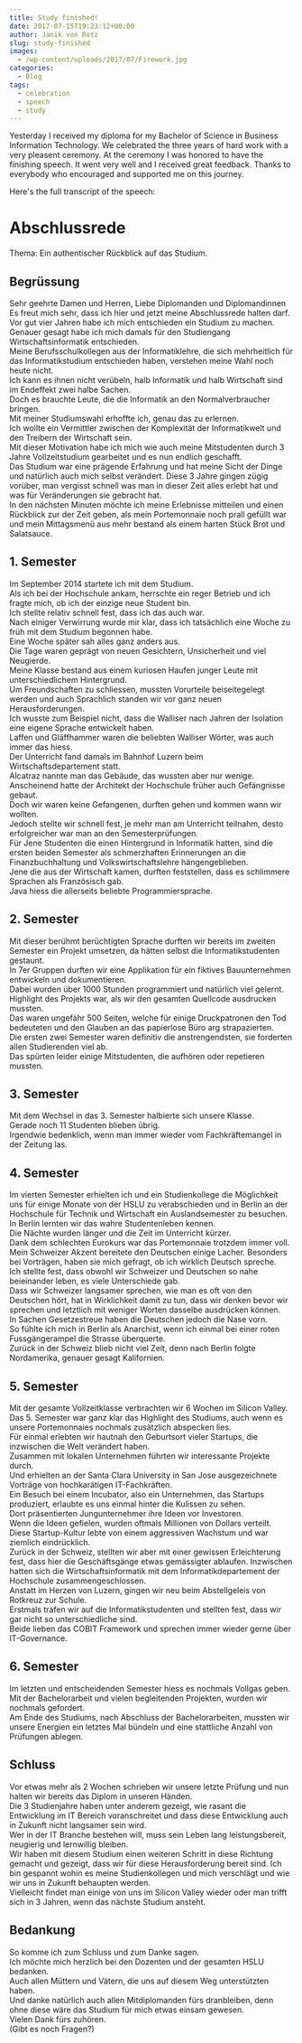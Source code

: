 ```yaml
---
title: Study finished!
date: 2017-07-15T19:23:12+00:00
author: Janik von Rotz
slug: study-finished
images:
  - /wp-content/uploads/2017/07/Firework.jpg
categories:
  - Blog
tags:
  - celebration
  - speech
  - study
---
```

Yesterday I received my diploma for my Bachelor of Science in Business Information Technology. We celebrated the three years of hard work with a very pleasent ceremony. At the ceremony I was honored to have the finishing speech. It went very well and I received great feedback. Thanks to everybody who encouraged and supported me on this journey.
<!--more-->

Here's the full transcript of the speech:

# Abschlussrede

Thema: Ein authentischer Rückblick auf das Studium.  

## Begrüssung

Sehr geehrte Damen und Herren, Liebe Diplomanden und Diplomandinnen  
Es freut mich sehr, dass ich hier und jetzt meine Abschlussrede halten darf.
Vor gut vier Jahren habe ich mich entschieden ein Studium zu machen.  
Genauer gesagt habe ich mich damals für den Studiengang Wirtschaftsinformatik entschieden.  
Meine Berufsschulkollegen aus der Informatiklehre, die sich mehrheitlich für das Informatikstudium entschieden haben, verstehen meine Wahl noch heute nicht.  
Ich kann es ihnen nicht verübeln, halb Informatik und halb Wirtschaft sind im Endeffekt zwei halbe Sachen.  
Doch es brauchte Leute, die die Informatik an den Normalverbraucher bringen.  
Mit meiner Studiumswahl erhoffte ich, genau das zu erlernen.  
Ich wollte ein Vermittler zwischen der Komplexität der Informatikwelt und den Treibern der Wirtschaft sein.  
Mit dieser Motivation habe ich mich wie auch meine Mitstudenten durch 3 Jahre Vollzeitstudium gearbeitet und es nun endlich geschafft.  
Das Studium war eine prägende Erfahrung und hat meine Sicht der Dinge und natürlich auch mich selbst verändert.
Diese 3 Jahre gingen zügig vorüber, man vergisst schnell was man in dieser Zeit alles erlebt hat und was für Veränderungen sie gebracht hat.  
In den nächsten Minuten möchte ich meine Erlebnisse mitteilen und einen Rückblick zur der Zeit geben, als mein Portemonnaie noch prall gefüllt war und mein Mittagsmenü aus mehr bestand als einem harten Stück Brot und Salatsauce.  

## 1. Semester

Im September 2014 startete ich mit dem Studium.  
Als ich bei der Hochschule ankam, herrschte ein reger Betrieb und ich fragte mich, ob ich der einzige neue Student bin.  
Ich stellte relativ schnell fest, dass ich das auch war.  
Nach einiger Verwirrung wurde mir klar, dass ich tatsächlich eine Woche zu früh mit dem Studium begonnen habe.  
Eine Woche später sah alles ganz anders aus.  
Die Tage waren geprägt von neuen Gesichtern, Unsicherheit und viel Neugierde.  
Meine Klasse bestand aus einem kuriosen Haufen junger Leute mit unterschiedlichem Hintergrund.  
Um Freundschaften zu schliessen, mussten Vorurteile beiseitegelegt werden und auch Sprachlich standen wir vor ganz neuen Herausforderungen.  
Ich wusste zum Beispiel nicht, dass die Walliser nach Jahren der Isolation eine eigene Sprache entwickelt haben.  
Laffen und Gläffhammer waren die beliebten Walliser Wörter, was auch immer das hiess.  
Der Unterricht fand damals im Bahnhof Luzern beim Wirtschaftsdepartement statt.  
Alcatraz nannte man das Gebäude, das wussten aber nur wenige.  
Anscheinend hatte der Architekt der Hochschule früher auch Gefängnisse gebaut.  
Doch wir waren keine Gefangenen, durften gehen und kommen wann wir wollten.  
Jedoch stellte wir schnell fest, je mehr man am Unterricht teilnahm, desto erfolgreicher war man an den Semesterprüfungen.  
Für Jene Studenten die einen Hintergrund in Informatik hatten, sind die ersten beiden Semester als schmerzhaften Erinnerungen an die Finanzbuchhaltung und Volkswirtschaftslehre hängengeblieben.  
Jene die aus der Wirtschaft kamen, durften feststellen, dass es schlimmere Sprachen als Französisch gab.  
Java hiess die allerseits beliebte Programmiersprache.  

## 2. Semester

Mit dieser berühmt berüchtigten Sprache durften wir bereits im zweiten Semester ein Projekt umsetzen, da hätten selbst die Informatikstudenten gestaunt.  
In 7er Gruppen durften wir eine Applikation für ein fiktives Bauunternehmen entwickeln und dokumentieren.  
Dabei wurden über 1000 Stunden programmiert und natürlich viel gelernt.  
Highlight des Projekts war, als wir den gesamten Quellcode ausdrucken mussten.  
Das waren ungefähr 500 Seiten, welche für einige Druckpatronen den Tod bedeuteten und den Glauben an das papierlose Büro arg strapazierten.  
Die ersten zwei Semester waren definitiv die anstrengendsten, sie forderten allen Studierenden viel ab.  
Das spürten leider einige Mitstudenten, die aufhören oder repetieren mussten.  

## 3. Semester

Mit dem Wechsel in das 3. Semester halbierte sich unsere Klasse.  
Gerade noch 11 Studenten blieben übrig.  
Irgendwie bedenklich, wenn man immer wieder vom Fachkräftemangel in der Zeitung las.  

## 4. Semester

Im vierten Semester erhielten ich und ein Studienkollege die Möglichkeit uns für einige Monate von der HSLU zu verabschieden und in Berlin an der Hochschule für Technik und Wirtschaft ein Auslandsemester zu besuchen.  
In Berlin lernten wir das wahre Studentenleben kennen.  
Die Nächte wurden länger und die Zeit im Unterricht kürzer.  
Dank dem schlechten Eurokurs war das Portemonnaie trotzdem immer voll.
Mein Schweizer Akzent bereitete den Deutschen einige Lacher.
Besonders bei Vorträgen, haben sie mich gefragt, ob ich wirklich Deutsch spreche.  
Ich stellte fest, dass obwohl wir Schweizer und Deutschen so nahe beieinander leben, es viele Unterschiede gab.  
Dass wir Schweizer langsamer sprechen, wie man es oft von den Deutschen hört, hat in Wirklichkeit damit zu tun, dass wir denken bevor wir sprechen und letztlich mit weniger Worten dasselbe ausdrücken können.  
In Sachen Gesetzestreue haben die Deutschen jedoch die Nase vorn.  
So fühlte ich mich in Berlin als Anarchist, wenn ich einmal bei einer roten Fussgängerampel die Strasse überquerte.  
Zurück in der Schweiz blieb nicht viel Zeit, denn nach Berlin folgte Nordamerika, genauer gesagt Kalifornien.  

## 5. Semester

Mit der gesamte Vollzeitklasse verbrachten wir 6 Wochen im Silicon Valley.  
Das 5. Semester war ganz klar das Highlight des Studiums, auch wenn es unsere Portemonnaies nochmals zusätzlich abspecken lies.  
Für einmal erlebten wir hautnah den Geburtsort vieler Startups, die inzwischen die Welt verändert haben.  
Zusammen mit lokalen Unternehmen führten wir interessante Projekte durch.  
Und erhielten an der Santa Clara University in San Jose ausgezeichnete Vorträge von hochkarätigen IT-Fachkräften.  
Ein Besuch bei einem Incubator, also ein Unternehmen, das Startups produziert, erlaubte es uns einmal hinter die Kulissen zu sehen.  
Dort präsentierten Jungunternehmer ihre Ideen vor Investoren.  
Wenn die Ideen gefielen, wurden oftmals Millionen von Dollars verteilt.  
Diese Startup-Kultur lebte von einem aggressiven Wachstum und war ziemlich eindrücklich.  
Zurück in der Schweiz, stellten wir aber mit einer gewissen Erleichterung fest, dass hier die Geschäftsgänge etwas gemässigter ablaufen.
Inzwischen hatten sich die Wirtschaftsinformatik mit dem Informatikdepartement der Hochschule zusammengeschlossen.  
Anstatt im Herzen von Luzern, gingen wir neu beim Abstellgeleis von Rotkreuz zur Schule.  
Erstmals trafen wir auf die Informatikstudenten und stellten fest, dass wir gar nicht so unterschiedliche sind.  
Beide lieben das COBIT Framework und sprechen immer wieder gerne über IT-Governance.  

## 6. Semester

Im letzten und entscheidenden Semester hiess es nochmals Vollgas geben.  
Mit der Bachelorarbeit und vielen begleitenden Projekten, wurden wir nochmals gefordert.  
Am Ende des Studiums, nach Abschluss der Bachelorarbeiten, mussten wir unsere Energien ein letztes Mal bündeln und eine stattliche Anzahl von Prüfungen ablegen.  

## Schluss

Vor etwas mehr als 2 Wochen schrieben wir unsere letzte Prüfung und nun halten wir bereits das Diplom in unseren Händen.  
Die 3 Studienjahre haben unter anderem gezeigt, wie rasant die Entwicklung im IT Bereich voranschreitet und dass diese Entwicklung auch in Zukunft nicht langsamer sein wird.  
Wer in der IT Branche bestehen will, muss sein Leben lang leistungsbereit, neugierig und lernwillig bleiben.  
Wir haben mit diesem Studium einen weiteren Schritt in diese Richtung gemacht und gezeigt, dass wir für diese Herausforderung bereit sind.
Ich bin gespannt wohin es meine Studienkollegen und mich verschlägt und wie wir uns in Zukunft behaupten werden.  
Vielleicht findet man einige von uns im Silicon Valley wieder oder man trifft sich in 3 Jahren, wenn das nächste Studium ansteht.  

## Bedankung

So komme ich zum Schluss und zum Danke sagen.  
Ich möchte mich herzlich bei den Dozenten und der gesamten HSLU bedanken.  
Auch allen Müttern und Vätern, die uns auf diesem Weg unterstützten haben.  
Und danke natürlich auch allen Mitdiplomanden fürs dranbleiben, denn ohne diese wäre das Studium für mich etwas einsam gewesen.  
Vielen Dank fürs zuhören.  
(Gibt es noch Fragen?)  
